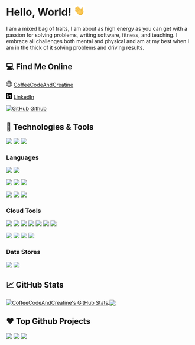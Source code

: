 # Hello, World! <img src="https://raw.githubusercontent.com/CoffeeCodeAndCreatine/CoffeeCodeAndCreatine/master/wave.gif" width="30px">

I am a mixed bag of traits, I am about as high energy as you can get with a passion for solving problems, writing software, fitness, and teaching. I embrace all challenges both mental and physical and am at my best when I am in the thick of it solving problems and driving results.

## 💻 Find Me Online
[![CoffeeCodeAndCreatine][1.2]][1] [CoffeeCodeAndCreatine][1]

[![LinkedIn][3.2]][3] [LinkedIn][3]
 
[![GitHub][2.2]][2] [Github][2]  

## 🔧 Technologies & Tools
![](https://img.shields.io/badge/Level_III-Proficient-informational?style=flat&color=brightgreen)
![](https://img.shields.io/badge/Level_II-Experience-informational?style=flat&color=yellow)
![](https://img.shields.io/badge/Level_I-Rusty-informational?style=flat&color=lightgrey)

### Languages
![](https://img.shields.io/badge/Code-Python-informational?style=flat&logo=python&logoColor=white&color=brightgreen)
![](https://img.shields.io/badge/Code-Java-informational?style=flat&logo=java&logoColor=white&color=brightgreen)

![](https://img.shields.io/badge/Code-Golang-informational?style=flat&logo=go&logoColor=white&color=yellow)
![](https://img.shields.io/badge/Code-JS-informational?style=flat&logo=javascript&logoColor=white&color=yellow)
![](https://img.shields.io/badge/Code-Bash-informational?style=flat&logo=powershell&logoColor=white&color=yellow)

![](https://img.shields.io/badge/Code-Scala-informational?style=flat&logo=scala&logoColor=white&color=lightgrey)
![](https://img.shields.io/badge/Code-Kotlin-informational?style=flat&logo=kotlin&logoColor=white&color=lightgrey)
![](https://img.shields.io/badge/Code-C++-informational?style=flat&logo=c%2B%2B&logoColor=white&color=lightgrey)

### Cloud Tools
![](https://img.shields.io/badge/AWS-EC2-informational?style=flat&logo=amazonaws&logoColor=white&color=brightgreen)
![](https://img.shields.io/badge/AWS-ECS-informational?style=flat&logo=amazonaws&logoColor=white&color=brightgreen)
![](https://img.shields.io/badge/AWS-ECR-informational?style=flat&logo=amazonaws&logoColor=white&color=brightgreen)
![](https://img.shields.io/badge/AWS-EMR-informational?style=flat&logo=amazonaws&logoColor=white&color=brightgreen)
![](https://img.shields.io/badge/AWS-S3-informational?style=flat&logo=amazonaws&logoColor=white&color=brightgreen)
![](https://img.shields.io/badge/AWS-CodeBuild-informational?style=flat&logo=amazonaws&logoColor=white&color=brightgreen)
![](https://img.shields.io/badge/AWS-IAM-informational?style=flat&logo=amazonaws&logoColor=white&color=brightgreen)

![](https://img.shields.io/badge/GCP-CloudStorage-informational?style=flat&logo=googlecloud&logoColor=white&color=brightgreen)
![](https://img.shields.io/badge/GCP-DialogFlow-informational?style=flat&logo=googlecloud&logoColor=white&color=brightgreen)
![](https://img.shields.io/badge/GCP-FireBase-informational?style=flat&logo=googlecloud&logoColor=white&color=yellow)
![](https://img.shields.io/badge/GCP-IAM-informational?style=flat&logo=googlecloud&logoColor=white&color=yellow)

### Data Stores
![](https://img.shields.io/badge/DB-Postgres-informational?style=flat&logo=PostgreSQL&logoColor=white&color=brightgreen)
![](https://img.shields.io/badge/Cache-Redis-informational?style=flat&logo=redis&logoColor=white&color=brightgreen)



## 📈 GitHub Stats
<a href="https://github.com/CoffeeCodeAndCreatine/CoffeeCodeAndCreatine">
  <img align="center" src="https://github-readme-stats.vercel.app/api?username=CoffeeCodeAndCreatine&show_icons=true&line_height=27&count_private=true&title_color=ffffff&text_color=c9cacc&icon_color=2bbc8a&bg_color=1d1f21" alt="CoffeeCodeAndCreatine's GitHub Stats" />
</a>
<a href="https://github.com/CoffeeCodeAndCreatine/CoffeeCodeAndCreatine">
  <img align="center" src="https://github-readme-stats.vercel.app/api/top-langs/?username=CoffeeCodeAndCreatine&&title_color=ffffff&text_color=c9cacc&icon_color=2bbc8a&bg_color=1d1f21&langs_count=3" />
</a>


## ❤️ Top Github Projects
<a href="https://github.com/MartinHeinz/python-project-blueprint">
  <img align="center" src="https://github-readme-stats.vercel.app/api/pin/?username=CoffeeCodeAndCreatine&repo=slackbot_real_time_messaging_api_example&title_color=ffffff&text_color=c9cacc&icon_color=2bbc8a&bg_color=1d1f21" />
</a>

<a href="https://github.com/MartinHeinz/go-project-blueprint">
  <img align="center" src="https://github-readme-stats.vercel.app/api/pin/?username=CoffeeCodeAndCreatine&repo=slackbot_git_bot&title_color=ffffff&text_color=c9cacc&icon_color=2bbc8a&bg_color=1d1f21" />
</a>    

<a href="https://github.com/MartinHeinz/go-project-blueprint">
  <img align="center" src="https://github-readme-stats.vercel.app/api/pin/?username=CoffeeCodeAndCreatine&repo=slackbot_events_api_example&title_color=ffffff&text_color=c9cacc&icon_color=2bbc8a&bg_color=1d1f21" />
</a>   

<!-- icons without padding -->
[1.2]: https://raw.githubusercontent.com/CoffeeCodeAndCreatine/CoffeeCodeAndCreatine/master/globe.png (github icon without padding)
[2.2]: http://i.imgur.com/9I6NRUm.png (github icon without padding)
[3.2]: https://raw.githubusercontent.com/CoffeeCodeAndCreatine/CoffeeCodeAndCreatine/master/linkedin-3-16.png (LinkedIn icon without padding)

<!-- social media accounts -->
[1]: https://CoffeeCodeAndCreatine.com
[2]: https://github.com/CoffeeCodeAndCreatine
[3]: https://www.linkedin.com/in/jacob-daigle-4164b179/